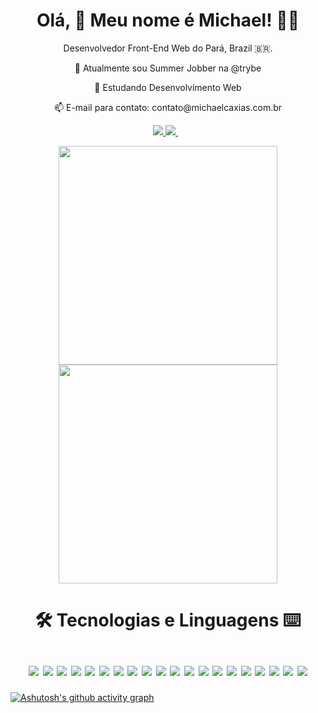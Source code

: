<h1 align='center'>
  Olá, 👋 Meu nome é Michael! 👨‍💻
</h1>

<p align='center'>
  Desenvolvedor Front-End Web do Pará, Brazil 🇧🇷.
</p>

  <p align='center'>🔭 Atualmente sou Summer Jobber na @trybe</p>
  <p align='center'>🌱 Estudando Desenvolvimento Web</p>
  <p align='center'>📫 E-mail para contato: contato@michaelcaxias.com.br</p>


<p align='center'>
  <a href = "mailto:7michaeel7@gmail.com">
    <img src="https://img.shields.io/badge/Gmail-0D1117?style=for-the-badge&logo=gmail&logoColor=ef8aa4" target="_blank">
  </a>
  <a href="https://www.linkedin.com/in/michaelcaxias/" target="_blank">
    <img src="https://img.shields.io/badge/-Linkedin-0D1117?style=for-the-badge&logo=linkedin&logoColor=ef8aa4" />
  </a>&nbsp;&nbsp;
</p>

<p align='center'>
  <a href="#"><img src="https://github-readme-stats.vercel.app/api?username=michaelcaxias&show_icons=true&include_all_commits=true&count_private=true&theme=react&hide_border=true&bg_color=0D1117&title_color=ff8da4&icon_color=c2f0ff" width="350"></a>
  <img src="https://github-readme-stats.vercel.app/api/top-langs/?username=michaelcaxias&langs_count=10&layout=compact&theme=react&hide_border=true&bg_color=0D1117&title_color=ff8da4&icon_color=eafaff" width="350">
</p>

<h1 align='center'>
  🛠 Tecnologias e Linguagens ⌨ <br/><br/>
  <img src="https://img.shields.io/badge/-python-0D1117?style=for-the-badge&logo=python&logoColor=ef8aa4" />
  <img src="https://img.shields.io/badge/-html5-0D1117?style=for-the-badge&logo=html5&logoColor=ef8aa4" />
  <img src="https://img.shields.io/badge/-css-0D1117?style=for-the-badge&logo=css3&logoColor=ef8aa4" />
  <img src="https://img.shields.io/badge/-sass-0D1117?style=for-the-badge&logo=sass&logoColor=ef8aa4" />
  <img src="https://img.shields.io/badge/-JavaScript-0D1117?style=for-the-badge&logo=JavaScript&logoColor=ef8aa4" />
  <img src="https://img.shields.io/badge/-typescript-0D1117?style=for-the-badge&logo=typescript&logoColor=ef8aa4" />
  <img src="https://img.shields.io/badge/-react%20router-0D1117?style=for-the-badge&logo=react-router&logoColor=ef8aa4" />
  <img src="https://img.shields.io/badge/-react-0D1117?style=for-the-badge&logo=react&logoColor=ef8aa4" />
  <img src="https://img.shields.io/badge/-react%20native-0D1117?style=for-the-badge&logo=react&logoColor=ef8aa4" />
  <img src="https://img.shields.io/badge/-redux-0D1117?style=for-the-badge&logo=redux&logoColor=ef8aa4" />
  <img src="https://img.shields.io/badge/-bootstrap-0D1117?style=for-the-badge&logo=bootstrap&logoColor=ef8aa4" />
  <img src="https://img.shields.io/badge/-npm-0D1117?style=for-the-badge&logo=npm&logoColor=ef8aa4" />
  <img src="https://img.shields.io/badge/-jest-0D1117?style=for-the-badge&logo=jest&logoColor=ef8aa4" />
  <img src="https://img.shields.io/badge/-git-0D1117?style=for-the-badge&logo=git&logoColor=ef8aa4" />
  <img src="https://img.shields.io/badge/-linux-0D1117?style=for-the-badge&logo=linux&logoColor=ef8aa4" />
  <img src="https://img.shields.io/badge/-docker-0D1117?style=for-the-badge&logo=docker&logoColor=ef8aa4" />
  <img src="https://img.shields.io/badge/-node.js-0D1117?style=for-the-badge&logo=nodedotjs&logoColor=ef8aa4" />
  <img src="https://img.shields.io/badge/-express.js-0D1117?style=for-the-badge&logo=express&logoColor=ef8aa4" />
  <img src="https://img.shields.io/badge/-mongodb-0D1117?style=for-the-badge&logo=mongodb&logoColor=ef8aa4" />
  <img src="https://img.shields.io/badge/-mysql-0D1117?style=for-the-badge&logo=mysql&logoColor=ef8aa4" />
</h1>

[![Ashutosh's github activity graph](https://activity-graph.herokuapp.com/graph?username=michaelcaxias&custom_title=Michael%20Caxias%27s%20Contribution%20Graph&bg_color=0D1117&color=ff8da4&line=FFFFFF&point=c2f0ff&hide_border=true)](https://github.com/ashutosh00710/github-readme-activity-graph)
